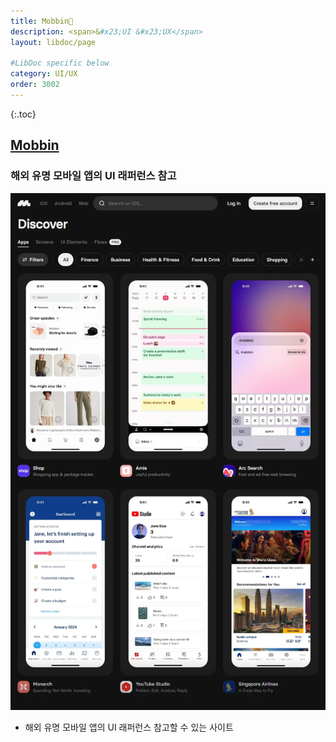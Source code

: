 ```yaml
---
title: Mobbin🔗
description: <span>&#x23;UI &#x23;UX</span>
layout: libdoc/page

#LibDoc specific below
category: UI/UX
order: 3002
---
```

{:.toc}

## [Mobbin](https://mobbin.com/)
### 해외 유명 모바일 앱의 UI 래퍼런스 참고

![](/assets/docs/3000_Uiux/3002/1.webp)

* 해외 유명 모바일 앱의 UI 래퍼런스 참고할 수 있는 사이트